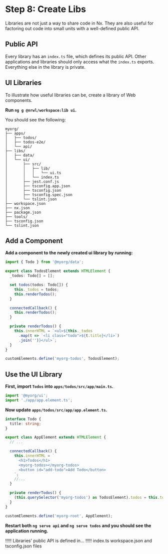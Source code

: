 # Step 8: Create Libs

Libraries are not just a way to share code in Nx. They are also useful for factoring out code into small units with a well-defined public API.

## Public API

Every library has an `index.ts` file, which defines its public API. Other applications and libraries should only access what the `index.ts` exports. Everything else in the library is private.

## UI Libraries

To illustrate how useful libraries can be, create a library of Web components.

**Run `ng g @nrwl/workspace:lib ui`.**

You should see the following:

```treeview
myorg/
├── apps/
│   ├── todos/
│   ├── todos-e2e/
│   └── api/
├── libs/
│   ├── data/
│   └── ui/
│       ├── src/
│       │   ├── lib/
│       │   │   └── ui.ts
│       │   └── index.ts
│       ├── jest.conf.js
│       ├── tsconfig.app.json
│       ├── tsconfig.json
│       ├── tsconfig.spec.json
│       └── tslint.json
├── workspace.json
├── nx.json
├── package.json
├── tools/
├── tsconfig.json
└── tslint.json
```

## Add a Component

**Add a component to the newly created ui library by running:**

```typescript
import { Todo } from '@myorg/data';

export class TodosElement extends HTMLElement {
  _todos: Todo[] = [];

  set todos(todos: Todo[]) {
    this._todos = todos;
    this.renderTodos();
  }

  connectedCallback() {
    this.renderTodos();
  }

  private renderTodos() {
    this.innerHTML = `<ul>${this._todos
      .map(t => `<li class="todo">${t.title}</li>`)
      .join('')}</ul>`;
  }
}

customElements.define('myorg-todos', TodosElement);
```

## Use the UI Library

**First, import `Todos` into `apps/todos/src/app/main.ts`.**

```typescript
import '@myorg/ui';
import './app/app.element.ts';
```

**Now update `apps/todos/src/app/app.element.ts`.**

```typescript
interface Todo {
  title: string;
}

export class AppElement extends HTMLElement {
  // ...

  connectedCallback() {
    this.innerHTML = `
      <h1>Todos</h1>
      <myorg-todos></myorg-todos>
      <button id="add-todo">Add Todo</button>
    `;
    //...
  }

  private renderTodos() {
    (this.querySelector('myorg-todos') as TodosElement).todos = this.todos;
  }
}

customElements.define('myorg-root', AppElement);
```

**Restart both `ng serve api` and `ng serve todos` and you should see the application running.**

!!!!!
Libraries' public API is defined in...
!!!!!
index.ts
workspace.json and tsconfig.json files
